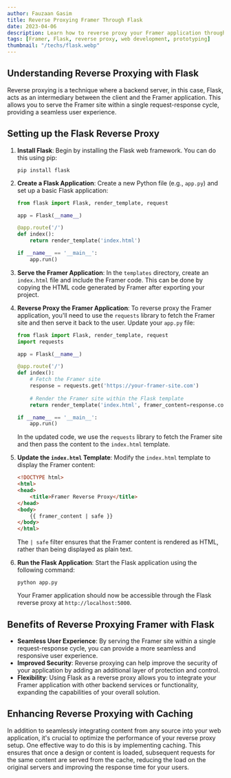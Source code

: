 ```yaml
---
author: Fauzaan Gasim
title: Reverse Proxying Framer Through Flask
date: 2023-04-06
description: Learn how to reverse proxy your Framer application through a Flask backend, enabling you to serve your Framer site within a single request-response cycle.
tags: [Framer, Flask, reverse proxy, web development, prototyping]
thumbnail: "/techs/flask.webp"
---
```


## Understanding Reverse Proxying with Flask

Reverse proxying is a technique where a backend server, in this case, Flask, acts as an intermediary between the client and the Framer application. This allows you to serve the Framer site within a single request-response cycle, providing a seamless user experience.

## Setting up the Flask Reverse Proxy

1. **Install Flask**: Begin by installing the Flask web framework. You can do this using pip:

   ```
   pip install flask
   ```

2. **Create a Flask Application**: Create a new Python file (e.g., `app.py`) and set up a basic Flask application:

   ```python
   from flask import Flask, render_template, request

   app = Flask(__name__)

   @app.route('/')
   def index():
       return render_template('index.html')

   if __name__ == '__main__':
       app.run()
   ```

3. **Serve the Framer Application**: In the `templates` directory, create an `index.html` file and include the Framer code. This can be done by copying the HTML code generated by Framer after exporting your project.

4. **Reverse Proxy the Framer Application**: To reverse proxy the Framer application, you'll need to use the `requests` library to fetch the Framer site and then serve it back to the user. Update your `app.py` file:

   ```python
   from flask import Flask, render_template, request
   import requests

   app = Flask(__name__)

   @app.route('/')
   def index():
       # Fetch the Framer site
       response = requests.get('https://your-framer-site.com')
       
       # Render the Framer site within the Flask template
       return render_template('index.html', framer_content=response.content.decode())
   
   if __name__ == '__main__':
       app.run()
   ```

   In the updated code, we use the `requests` library to fetch the Framer site and then pass the content to the `index.html` template.

5. **Update the `index.html` Template**: Modify the `index.html` template to display the Framer content:

   ```html
   <!DOCTYPE html>
   <html>
   <head>
       <title>Framer Reverse Proxy</title>
   </head>
   <body>
       {{ framer_content | safe }}
   </body>
   </html>
   ```

   The `| safe` filter ensures that the Framer content is rendered as HTML, rather than being displayed as plain text.

6. **Run the Flask Application**: Start the Flask application using the following command:

   ```
   python app.py
   ```

   Your Framer application should now be accessible through the Flask reverse proxy at `http://localhost:5000`.

## Benefits of Reverse Proxying Framer with Flask

- **Seamless User Experience**: By serving the Framer site within a single request-response cycle, you can provide a more seamless and responsive user experience.
- **Improved Security**: Reverse proxying can help improve the security of your application by adding an additional layer of protection and control.
- **Flexibility**: Using Flask as a reverse proxy allows you to integrate your Framer application with other backend services or functionality, expanding the capabilities of your overall solution.

## Enhancing Reverse Proxying with Caching

In addition to seamlessly integrating content from any source into your web application, it's crucial to optimize the performance of your reverse proxy setup. One effective way to do this is by implementing caching. This ensures that once a design or content is loaded, subsequent requests for the same content are served from the cache, reducing the load on the original servers and improving the response time for your users.